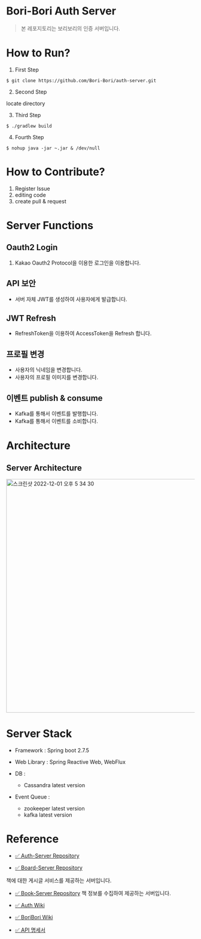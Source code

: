 # Bori-Bori Auth Server

> 본 레포지토리는 보리보리의 인증 서버입니다.

# How to Run?

1. First Step

```shell
$ git clone https://github.com/Bori-Bori/auth-server.git
```

2. Second Step

locate directory

3. Third Step

```shell
$ ./gradlew build
```

4. Fourth Step

```shell
$ nohup java -jar ~.jar & /dev/null
```

# How to Contribute?

1. Register Issue
2. editing code
3. create pull & request

# Server Functions

## Oauth2 Login

1. Kakao Oauth2 Protocol을 이용한 로그인을 이용합니다.

## API 보안

* 서버 자체 JWT를 생성하여 사용자에게 발급합니다.

## JWT Refresh

* RefreshToken을 이용하여 AccessToken을 Refresh 합니다.

## 프로필 변경
* 사용자의 닉네임을 변경합니다.
* 사용자의 프로필 이미지를 변경합니다.

## 이벤트 publish & consume
* Kafka를 통해서 이벤트를 발행합니다.
* Kafka를 통해서 이벤트를 소비합니다.

# Architecture

## Server Architecture
<img width="623" alt="스크린샷 2022-12-01 오후 5 34 30" src="https://user-images.githubusercontent.com/79268661/205028429-28a5b603-6f57-4f9b-959e-ddf49ed1dc1a.png">

# Server Stack

* Framework : Spring boot 2.7.5

* Web Library : Spring Reactive Web, WebFlux

* DB :
  * Cassandra latest version
* Event Queue :
  * zookeeper latest version
  * kafka latest version

# Reference

* [✅ Auth-Server Repository](https://github.com/Bori-Bori/auth-server)

* [✅ Board-Server Repository](https://github.com/Bori-Bori/board-server)

책에 대한 게시글 서비스를 제공하는 서버입니다.

* [✅ Book-Server Repository](https://github.com/Bori-Bori/book-server)
책 정보를 수집하여 제공하는 서버입니다.

* [✅ Auth Wiki](https://github.com/Bori-Bori/auth-server/wiki)

* [✅ BoriBori Wiki](https://simyeon-workspace.notion.site/Bori-Bori-881dcdee1688425bb8c887d637cac598)

* [✅ API 명세서](https://simyeon-workspace.notion.site/API-eb991d72d50d4f5c8069334874fc6442)



